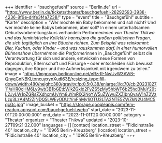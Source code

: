 +++
identifier = "bauchgefuehl"
source = "Berlin.de"
url = "https://www.berlin.de/tickets/theater/bauchgefuehl-28292593-3938-4236-8f9e-d4fe3f4a7238/"
type = "event"
title = "Bauchgefühl"
subtitle = "Karte"
description = "Wer möchte ein Baby bekommen und soll nicht? Und wer möchte keine Babys bekommen, aber soll? In einem unterhaltsamen Geburtsvorbereitungskurs verhandeln Performer*innen von Theater Thikwa und das feministische Kollektiv hannsjana die großen politischen Fragen, die sich tagtäglich an ihre Bäuche richten. Zum Beispiel was reinkommt: Bier, Kuchen, oder Kinder – und was rauskommen darf. In einer humorvollen Bühnenshow übernehmen die Performer*innen in „Bauchgefühl“ selbst die Verantwortung für sich und andere, entwickeln neue Formen von Reproduktion, Elternschaft und Fürsorge – oder entscheiden sich bewusst dagegen, ihre Körper und ihre Aufmerksamkeit mit irgendwem zu teilen."
image = "https://imgproxy.berlinonline.net/eRzrR-NwUvW3AViB-QnyqGnNBKLtoncuyxynXudI63E/resizing_type:fill-down/width:480/height:360/gravity:fp:0.5:0.38/enlarge:1/q:70/cb:2023102711/aHR0cHM6Ly9wb3B1bGEtbWlkZGxld2FyZS5zMy5hbWF6b25hd3MuY29tL2JvLW1pZGRsZXdhcmUvYm8uYmRlX2NoYW5uZWwuZXZlbnQvaW1hZ2VzLzg3LzA4M2ZjNDQ5LWEyODUtYmFhMy1iOTU3LTA3NTE5ZWZkN2U4MC5qcGc.jpg"
image_bucket = "https://storage.googleapis.com/fem-readup.appspot.com/bauchgefuehl.webp"
start_date = "2023-11-01T20:00:00.000"
end_date = "2023-11-01T20:00:00.000"
category = "Theater"
organizer = "Theater Thikwa"
updated = "2023-10-27T09:21:32.000"
languages = []
[contact]
location_street = "Fidicinstraße 40"
location_city = " 10965 Berlin-Kreuzberg"
[location]
location_street = "Fidicinstraße 40"
location_city = " 10965 Berlin-Kreuzberg"
+++